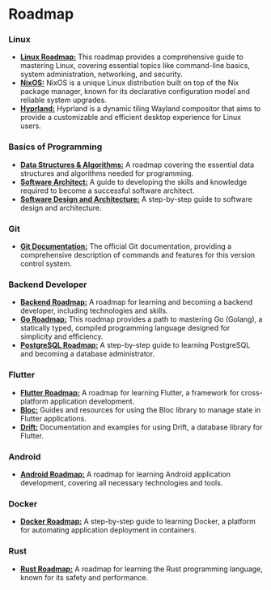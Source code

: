 # Roadmap

### Linux
- **[Linux Roadmap:](https://roadmap.sh/linux)** This roadmap provides a comprehensive guide to mastering Linux, covering essential topics like command-line basics, system administration, networking, and security.
- **[NixOS:](https://nixos.org/)** NixOS is a unique Linux distribution built on top of the Nix package manager, known for its declarative configuration model and reliable system upgrades.
- **[Hyprland:](https://hyprland.org/)** Hyprland is a dynamic tiling Wayland compositor that aims to provide a customizable and efficient desktop experience for Linux users.

### Basics of Programming
- **[Data Structures & Algorithms:](https://roadmap.sh/datastructures-and-algorithms)** A roadmap covering the essential data structures and algorithms needed for programming.
- **[Software Architect:](https://roadmap.sh/software-architect)** A guide to developing the skills and knowledge required to become a successful software architect.
- **[Software Design and Architecture:](https://roadmap.sh/software-design-architecture)** A step-by-step guide to software design and architecture.

### Git
- **[Git Documentation:](https://git-scm.com/doc)** The official Git documentation, providing a comprehensive description of commands and features for this version control system.

### Backend Developer
- **[Backend Roadmap:](https://roadmap.sh/backend)** A roadmap for learning and becoming a backend developer, including technologies and skills.
- **[Go Roadmap:](https://roadmap.sh/golang)** This roadmap provides a path to mastering Go (Golang), a statically typed, compiled programming language designed for simplicity and efficiency.
- **[PostgreSQL Roadmap:](https://roadmap.sh/postgresql-dba)** A step-by-step guide to learning PostgreSQL and becoming a database administrator.

### Flutter
- **[Flutter Roadmap:](https://roadmap.sh/flutter)** A roadmap for learning Flutter, a framework for cross-platform application development.
- **[Bloc:](https://github.com/felangel/bloc)** Guides and resources for using the Bloc library to manage state in Flutter applications.
- **[Drift:](https://drift.simonbinder.eu/)** Documentation and examples for using Drift, a database library for Flutter.

### Android
- **[Android Roadmap:](https://roadmap.sh/android)** A roadmap for learning Android application development, covering all necessary technologies and tools.

### Docker
- **[Docker Roadmap:](https://roadmap.sh/docker)** A step-by-step guide to learning Docker, a platform for automating application deployment in containers.

### Rust
- **[Rust Roadmap:](https://roadmap.sh/rust)** A roadmap for learning the Rust programming language, known for its safety and performance.
